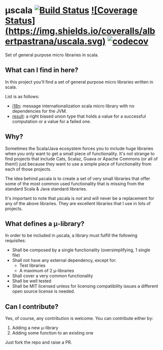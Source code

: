 # μscala  [![Build Status](https://img.shields.io/travis/albertpastrana/uscala/master.svg)](https://travis-ci.org/albertpastrana/uscala) [![Coverage Status] (https://img.shields.io/coveralls/albertpastrana/uscala.svg)](https://coveralls.io/github/albertpastrana/uscala?branch=master) [![codecov](https://codecov.io/gh/albertpastrana/uscala/branch/master/graph/badge.svg)](https://codecov.io/gh/albertpastrana/uscala)

Set of general purpose micro libraries in scala.

## What can I find in here?

In this project you'll find a set of general purpose micro libraries written
in scala.

List is as follows:

- [i18n](i18n/): message internationalization scala micro library
  with no dependencies for the JVM.
- [result](result/): a right biased union type that holds a value
  for a successful computation or a value for a failed one.

## Why?

Sometimes the Scala/Java ecosystem forces you to include huge libraries
when you only want to get a small piece of functionality. It's not strange
to find projects that include Cats, Scalaz, Guava or Apache Commons (or all
of them!) just because they want to use a simple piece of functionality from
each of those projects.

The idea behind μscala is to create a set of very small libraries that offer
some of the most common used functionality that is missing from the standard
Scala & Java standard libraries.

It's important to note that μscala is *not* and will never be a replacement
for any of the above libraries. They are excellent libraries that I use
in lots of projects.

## What defines a μ-library?

In order to be included in μscala, a library must fulfill the following
requisites:

- Shall be composed by a single functionality (oversimplifying, 1 single file)
- Shall not have any external dependency, except for:
  - Test libraries
  - A maximum of 2 μ-libraries
- Shall cover a very common functionality
- Shall be well tested
- Shall be MIT licensed unless for licensing compatibility issues a
  different open source license is needed.

## Can I contribute?

Yes, of course, any contribution is welcome. You can contribute either by:

1. Adding a new μ-library
2. Adding some function to an existing one

Just fork the repo and raise a PR.